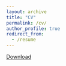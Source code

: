 ```yaml
---
layout: archive
title: "CV"
permalink: /cv/
author_profile: true
redirect_from:
  - /resume
---
```


[Download](http://rohandeb24.github.io/files/Rohan_CV_May_25.pdf)
